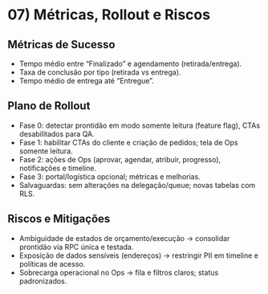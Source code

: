 # 07) Métricas, Rollout e Riscos

## Métricas de Sucesso
- Tempo médio entre “Finalizado” e agendamento (retirada/entrega).
- Taxa de conclusão por tipo (retirada vs entrega).
- Tempo médio de entrega até “Entregue”.

## Plano de Rollout
- Fase 0: detectar prontidão em modo somente leitura (feature flag), CTAs desabilitados para QA.
- Fase 1: habilitar CTAs do cliente e criação de pedidos; tela de Ops somente leitura.
- Fase 2: ações de Ops (aprovar, agendar, atribuir, progresso), notificações e timeline.
- Fase 3: portal/logística opcional; métricas e melhorias.
- Salvaguardas: sem alterações na delegação/queue; novas tabelas com RLS.

## Riscos e Mitigações
- Ambiguidade de estados de orçamento/execução → consolidar prontidão via RPC única e testada.
- Exposição de dados sensíveis (endereços) → restringir PII em timeline e políticas de acesso.
- Sobrecarga operacional no Ops → fila e filtros claros; status padronizados.

